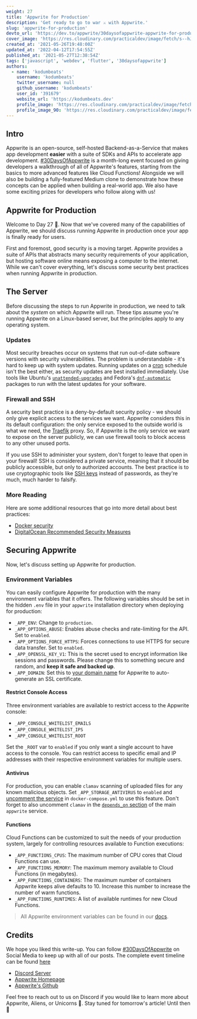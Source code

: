 ```yaml
---
weight: 27
title: 'Appwrite for Production'
description: 'Get ready to go to war ⚔️ with Appwrite.'
slug: 'appwrite-for-production'
devto_url: 'https://dev.to/appwrite/30daysofappwrite-appwrite-for-production-56hi'
cover_image: 'https://res.cloudinary.com/practicaldev/image/fetch/s--hJTCX_rP--/c_imagga_scale,f_auto,fl_progressive,h_420,q_auto,w_1000/https://dev-to-uploads.s3.amazonaws.com/uploads/articles/mfn4yy6fmort1n9fczbh.png'
created_at: '2021-05-26T19:48:00Z'
updated_at: '2022-04-12T17:54:55Z'
published_at: '2021-05-27T12:38:54Z'
tags: ['javascript', 'webdev', 'flutter', '30daysofappwrite']
authors:
  - name: 'kodumbeats'
    username: 'kodumbeats'
    twitter_username: null
    github_username: 'kodumbeats'
    user_id: '391679'
    website_url: 'https://kodumbeats.dev'
    profile_image: 'https://res.cloudinary.com/practicaldev/image/fetch/s--e8LZR0bd--/c_fill,f_auto,fl_progressive,h_640,q_auto,w_640/https://dev-to-uploads.s3.amazonaws.com/uploads/user/profile_image/391679/7b6ec8dd-dae7-4b56-bc9d-d2aaa4be7935.jpeg'
    profile_image_90: 'https://res.cloudinary.com/practicaldev/image/fetch/s--E9dttZhp--/c_fill,f_auto,fl_progressive,h_90,q_auto,w_90/https://dev-to-uploads.s3.amazonaws.com/uploads/user/profile_image/391679/7b6ec8dd-dae7-4b56-bc9d-d2aaa4be7935.jpeg'
---
```


## Intro

Appwrite is an open-source, self-hosted Backend-as-a-Service that makes app development **easier** with a suite of SDKs and APIs to accelerate app development. [#30DaysOfAppwrite](http://30days.appwrite.io/) is a month-long event focused on giving developers a walkthrough of all of Appwrite's features, starting from the basics to more advanced features like Cloud Functions! Alongside we will also be building a fully-featured Medium clone to demonstrate how these concepts can be applied when building a real-world app. We also have some exciting prizes for developers who follow along with us!

## Appwrite for Production

Welcome to Day 27 👋. Now that we've covered many of the capabilities of Appwrite, we should discuss running Appwrite in production once your app is finally ready for users.

First and foremost, good security is a moving target. Appwrite provides a suite of APIs that abstracts many security requirements of your application, but hosting software online means exposing a computer to the internet. While we can't cover everything, let's discuss some security best practices when running Appwrite in production.

## The Server

Before discussing the steps to run Appwrite in production, we need to talk about the _system_ on which Appwrite will run. These tips assume you're running Appwrite on a Linux-based server, but the principles apply to any operating system.

### Updates

Most security breaches occur on systems that run out-of-date software versions with security vulnerabilities. The problem is understandable - it's hard to keep up with system updates. Running updates on a [cron](https://man7.org/linux/man-pages/man5/crontab.5.html) schedule isn't the best either, as security updates are best installed immediately. Use tools like Ubuntu's [`unattended-upgrades`](https://help.ubuntu.com/community/AutomaticSecurityUpdates) and Fedora's [`dnf-automatic`](https://fedoraproject.org/wiki/AutoUpdates) packages to run with the latest updates for your software.

### Firewall and SSH

A security best practice is a deny-by-default security policy - we should only give explicit access to the services we want. Appwrite considers this in its default configuration: the only service exposed to the outside world is what we need, the [Traefik](https://traefik.io/traefik/) proxy. So, if Appwrite is the only service we want to expose on the server publicly, we can use firewall tools to block access to any other unused ports.

If you use SSH to administer your system, don't forget to leave that open in your firewall! SSH is considered a private service, meaning that it should be publicly accessible, but only to authorized accounts. The best practice is to use cryptographic tools like [SSH keys](https://www.digitalocean.com/community/tutorials/ssh-essentials-working-with-ssh-servers-clients-and-keys) instead of passwords, as they're much, much harder to falsify.

### More Reading

Here are some additional resources that go into more detail about best practices:

- [Docker security](https://docs.docker.com/engine/security/)
- [DigitalOcean Recommended Security Measures](https://www.digitalocean.com/community/tutorials/recommended-security-measures-to-protect-your-servers)

## Securing Appwrite

Now, let's discuss setting up Appwrite for production.

### Environment Variables

You can easily configure Appwrite for production with the many environment variables that it offers. The following variables should be set in the hidden `.env` file in your `appwrite` installation directory when deploying for production:

- `_APP_ENV`: Change to `production`.
- `_APP_OPTIONS_ABUSE`: Enables abuse checks and rate-limiting for the API. Set to `enabled`.
- `_APP_OPTIONS_FORCE_HTTPS`: Forces connections to use HTTPS for secure data transfer. Set to `enabled`.
- `_APP_OPENSSL_KEY_V1`: This is the secret used to encrypt information like sessions and passwords. Please change this to something secure and random, and **keep it safe and backed up**.
- `_APP_DOMAIN`: Set this to [your domain name](https://appwrite.io/docs/custom-domains) for Appwrite to auto-generate an SSL certificate.

#### Restrict Console Access

Three environment variables are available to restrict access to the Appwrite console:

- `_APP_CONSOLE_WHITELIST_EMAILS`
- `_APP_CONSOLE_WHITELIST_IPS`
- `_APP_CONSOLE_WHITELIST_ROOT`

Set the `_ROOT` var to `enabled` if you only want a single account to have access to the console. You can restrict access to specific email and IP addresses with their respective environment variables for multiple users.

#### Antivirus

For production, you can enable `clamav` scanning of uploaded files for any known malicious objects. Set `_APP_STORAGE_ANTIVIRUS` to `enabled` and [uncomment the service](https://github.com/appwrite/appwrite/blob/master/docker-compose.yml#L417-L423) in `docker-compose.yml` to use this feature. Don't forget to also uncomment `clamav` in the [`depends_on` section](https://github.com/appwrite/appwrite/blob/master/docker-compose.yml#L74) of the main `appwrite` service.

#### Functions

Cloud Functions can be customized to suit the needs of your production system, largely for controlling resources available to Function executions:

- `_APP_FUNCTIONS_CPUS`: The maximum number of CPU cores that Cloud Functions can use.
- `_APP_FUNCTIONS_MEMORY`: The maximum memory available to Cloud Functions (in megabytes).
- `_APP_FUNCTIONS_CONTAINERS`: The maximum number of containers Appwrite keeps alive defaults to 10. Increase this number to increase the number of warm functions.
- `_APP_FUNCTIONS_RUNTIMES`: A list of available runtimes for new Cloud Functions.

> All Appwrite environment variables can be found in our [docs](https://appwrite.io/docs/environment-variables).

## Credits

We hope you liked this write-up. You can follow [#30DaysOfAppwrite](https://twitter.com/search?q=%2330daysofappwrite) on Social Media to keep up with all of our posts. The complete event timeline can be found [here](http://30days.appwrite.io)

- [Discord Server](https://appwrite.io/discord)
- [Appwrite Homepage](https://appwrite.io/)
- [Appwrite's Github](https://github.com/appwrite)

Feel free to reach out to us on Discord if you would like to learn more about Appwrite, Aliens, or Unicorns 🦄. Stay tuned for tomorrow's article! Until then 👋
